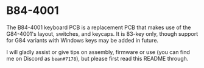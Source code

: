 # B84-4001

The B84-4001 keyboard PCB is a replacement PCB that makes use of the G84-4001's layout, switches, and keycaps. 
It is 83-key only, though support for G84 variants with Windows keys may be added in future.



I will gladly assist or give tips on assembly, firmware or use (you can find me on Discord as `bean#7178`), but please first read this README through.

